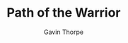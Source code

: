 ---
tag: 📚Book
title: "Path of the Warrior"
author: [Gavin Thorpe]
category: [Extraterrestrial beings]
isbn: 1844168743 9781844168743
cover: http://books.google.com/books/content?id=3BMNRQAACAAJ&printsec=frontcover&img=1&zoom=1&source=gbs_api
status: Reading
Location: Digital
---